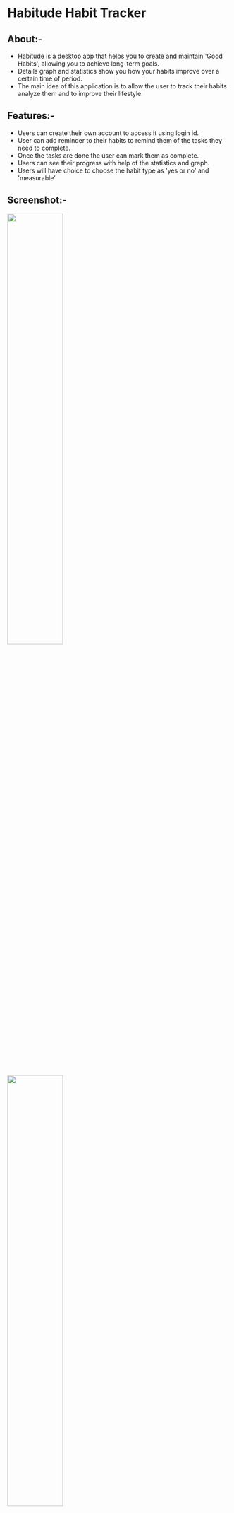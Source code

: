 # Habitude Habit Tracker
## About:-
+ Habitude is a desktop app that helps you to create and maintain 'Good Habits', allowing you to achieve long-term goals.
+ Details graph and statistics show you how your habits improve over a certain time of period.
+ The main idea of this application is to allow the user to track their habits analyze them and to improve their lifestyle.

## Features:-
+ Users can create their own account to access it using login id.
+ User can add reminder to their habits to remind them of the tasks they need to complete.
+ Once the tasks are done the user can mark them as complete.
+ Users can see their progress with help of the statistics and graph.
+ Users will have choice to choose the habit type as 'yes or no' and 'measurable'.

## Screenshot:-
<img src="https://user-images.githubusercontent.com/110601973/188712326-dc96ddc4-a87f-47d5-a134-f08e3ef1b992.jpg" width=50% height=50%>

<img src="https://user-images.githubusercontent.com/110601973/188715705-84eec11b-4e17-4c6a-8b3b-f1658066174a.jpg" width=50% height=50%>


